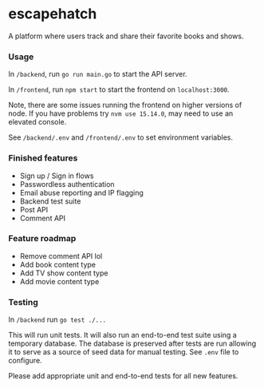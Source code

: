 # escapehatch

A platform where users track and share their favorite books and shows.

### Usage

In `/backend`, run `go run main.go` to start the API server.

In `/frontend`, run `npm start` to start the frontend on `localhost:3000`.

Note, there are some issues running the frontend on higher versions of node. If you have problems try `nvm use 15.14.0`, may need to use an elevated console.

See `/backend/.env` and `/frontend/.env` to set environment variables.

### Finished features

- Sign up / Sign in flows
- Passwordless authentication
- Email abuse reporting and IP flagging
- Backend test suite
- Post API
- Comment API

### Feature roadmap

- Remove comment API lol
- Add book content type
- Add TV show content type
- Add movie content type

### Testing

In `/backend` run `go test ./...`

This will run unit tests. It will also run an end-to-end test suite using a temporary database. The database is preserved after tests are run allowing it to serve as a source of seed data for manual testing. See `.env` file to configure.

Please add appropriate unit and end-to-end tests for all new features.
